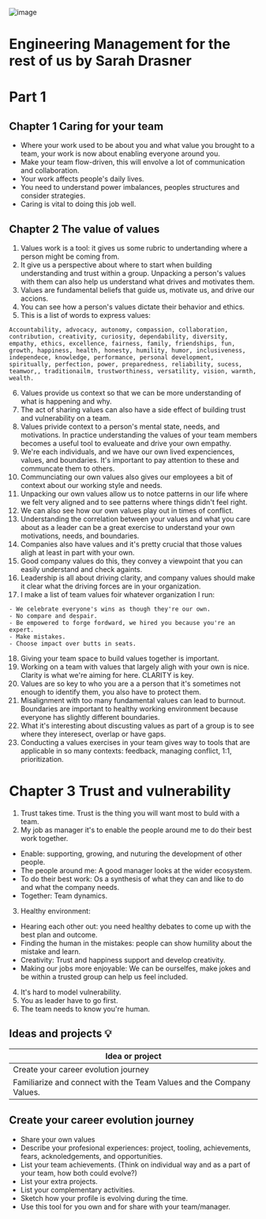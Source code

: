 ![image](https://user-images.githubusercontent.com/17634377/208537720-9a2ea6df-bbf8-4998-8a3c-a2f4b17b21cf.png)

# Engineering Management for the rest of us by Sarah Drasner

# Part 1 
## Chapter 1 Caring for your team

- Where your work used to be about you and what value you brought to a team, your work is now about enabling everyone around you.
- Make your team flow-driven, this will envolve a lot of communication and collaboration.
- Your work affects people's daily lives.
- You need to understand power imbalances, peoples structures and consider strategies.
- Caring is vital to doing this job well.

## Chapter 2 The value of values

1. Values work is a tool: it gives us some rubric to undertanding where a person might be coming from.
2. It give us a perspective about where to start when building understanding and trust within a group. Unpacking a person's values with them can also help us understand what drives and motivates them.
3. Values are fundamental beliefs that guide us, motivate us, and drive our accions. 
4. You can see how a person's values dictate their behavior and ethics.
5. This is a list of words to express values:
```
Accountability, advocacy, autonomy, compassion, collaboration, contribution, creativity, curiosity, dependability, diversity, empathy, ethics, excellence, fairness, family, friendships, fun, growth, happiness, health, honesty, humility, humor, inclusiveness, independece, knowledge, performance, personal development, spiritually, perfection, power, preparedness, reliability, sucess, teamwor,, traditionailm, trustworthiness, versatility, vision, warmth, wealth. 
```

6. Values provide us context so that we can be more understanding of what is happening and why.
7. The act of sharing values can also have a side effect of building trust and vulnerability on a team.
8. Values privide context to a person's mental state, needs, and motivations. In practice understanding the values of your team members becomes a useful tool to evalueate and drive your own empathy.
9. We're each individuals, and we have our own lived expenciences, values, and boundaries. It's important to pay  attention to these and communcate them to others.
10. Communciating our own values also gives our employees a bit of context about our working style and needs.
11. Unpacking our own values allow us to notce patterns in our life where we felt very aligned and to see patterns where things didn't feel right.
12. We can also see how our own values play out in times of conflict.
13. Understanding the correlation between your values and what you care about as a leader can be a great exercise to understand your own motivations, needs, and boundaries.
14. Companies also have values and it's pretty crucial that those values aligh at least in part with your own.
15. Good company values do this, they convey a viewpoint that you can easily understand and check againts.
16. Leadership is all about driving clarity, and company values should make it clear what the driving forces are in your organization.
17. I make a list of team values foir whatever organization I run:

```
- We celebrate everyone's wins as though they're our own.
- No compare and despair.
- Be empowered to forge fordward, we hired you because you're an expert.
- Make mistakes.
- Choose impact over butts in seats.
```

18. Giving your team space to build values together is important.
19. Working on a team with values that largely aligh with your own is nice. Clarity is what we're aiming for here. CLARITY is key.
20. Values are so key to who you are a a person that it's sometimes not enough to identify them, you also have to protect them.
21. Misalignment with too many fundamental values can lead to burnout. Boundaries are important to healthy working environment because everyone has slightly different boundaries.
22. What it's interesting about discusting values as part of a group is to see where they interesect, overlap or have gaps.
23. Conducting a values exercises in your team gives way to tools that are applicable in so many contexts: feedback, managing conflict, 1:1, prioritization.

# Chapter 3 Trust and vulnerability

1. Trust takes time. Trust is the thing you will want most to buld with a team.
2. My job as manager it's to enable the people around me to do their best work together.
  - Enable: supporting, growing, and nuturing the development of other people.
  - The people around me: A good manager looks at the wider ecosystem.
  - To do their best work: Os a synthesis of what they can and like to do and what the company needs.
  - Together: Team dynamics.

3. Healthy environment:
  - Hearing each other out: you need healthy debates to come up with the best plan and outcome.
  - Finding the human in the mistakes: people can show humility about the mistake and learn.
  - Creativity: Trust and happiness support and develop creativity.
  - Making our jobs more enjoyable: We can be ourselfes, make jokes and be within a trusted group can help us feel included.

4. It's hard to model vulnerability.
5. You as leader have to go first.
6. The team needs to know you're human.

## Ideas and projects 💡

| Idea or project |
|-----------------|
| Create your career evolution journey |
| Familiarize and connect with the Team Values and the Company Values. |

## Create your career evolution journey
  - Share your own values 
  - Describe your profesional experiences: project, tooling, achievements, fears, acknoledgements, and opportunities.
  - List your team achievements. (Think on individual way and as a part of your team, how both could evolve?)
  - List your extra projects. 
  - List your complementary activities.
  - Sketch how your profile is evolving during the time.
  - Use this tool for you own and for share with your team/manager.
